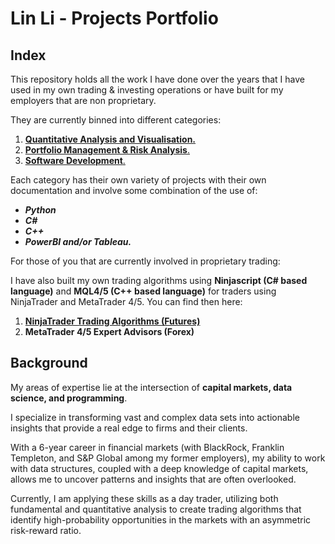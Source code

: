 # Lin Li - Projects Portfolio

## Index
This repository holds all the work I have done over the years that I have used in my own trading & investing operations or have built for my employers that are non proprietary. 

They are currently binned into different categories: 

1. [**Quantitative Analysis and Visualisation.**](https://github.com/linli2492/ProjectsPortfolio/tree/main/QuantitativeAnalysisAndVisualization)
2. [**Portfolio Management & Risk Analysis**.](https://github.com/linli2492/ProjectsPortfolio/tree/main/PortfolioManagementAndRiskAnalytics)
3. [**Software Development**.](https://github.com/linli2492/ProjectsPortfolio/tree/main/SoftwareDevelopment)

Each category has their own variety of projects with their own documentation and involve some combination of the use of:
- ***Python***
- ***C#***
- ***C++***
- ***PowerBI and/or Tableau.***

For those of you that are currently involved in proprietary trading: 

I have also built my own trading algorithms using **Ninjascript (C# based language)** and **MQL4/5 (C++ based language)** for traders using NinjaTrader and MetaTrader 4/5. You can find then here: 

1. [**NinjaTrader Trading Algorithms (Futures)**](https://github.com/linli2492/ProjectsPortfolio/tree/main/NinjascriptTradingAlgorithms)
2. **MetaTrader 4/5 Expert Advisors (Forex)** 



## Background

My areas of expertise lie at the intersection of **capital markets, data science, and programming**.

I specialize in transforming vast and complex data sets into actionable insights that provide a real edge to firms and their clients.

With a 6-year career in financial markets (with BlackRock, Franklin Templeton, and S&P Global among my former employers), my ability to work with data structures, coupled with a deep knowledge of capital markets, allows me to uncover patterns and insights that are often overlooked.

Currently, I am applying these skills as a day trader, utilizing both fundamental and quantitative analysis to create trading algorithms that identify high-probability opportunities in the markets with an asymmetric risk-reward ratio.

